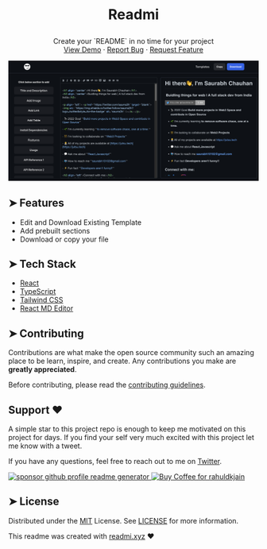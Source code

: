 # <p align="center">Readmi</p>

<p align="center">
   Create your `README` in no time for your project
    <br />
    <a href="https://readmi.xyz">View Demo</a>
    ·
    <a href="https://github.com/starc007/readmi/issues">Report Bug</a>
    ·
    <a href="https://github.com/starc007/readmi/issues">Request Feature</a>
  </p>

<p align="center">
 <img src="./src/assets/demo.png" />
</p>

## ➤ Features

- Edit and Download Existing Template
- Add prebuilt sections
- Download or copy your file

## ➤ Tech Stack

- [React](https://reactjs.org/)
- [TypeScript](https://www.typescriptlang.org/)
- [Tailwind CSS](https://tailwindcss.com/)
- [React MD Editor](https://github.com/uiwjs/react-md-editor)

## ➤ Contributing

Contributions are what make the open source community such an amazing place to be learn, inspire, and create. Any contributions you make are **greatly appreciated**.

Before contributing, please read the [contributing guidelines](CONTRIBUTING.md).

## Support ❤️

A simple star to this project repo is enough to keep me motivated on this project for days. If you find your self very much excited with this project let me know with a tweet.

If you have any questions, feel free to reach out to me on [Twitter](https://twitter.com/saurra3h).

<p align="left">
<a href="https://www.paypal.me/saurra3h"><img src="https://ionicabizau.github.io/badges/paypal.svg" alt="sponsor github profile readme generator"/>
</a>
 <a href='https://ko-fi.com/saurra3h' target='_blank'><img height='23' width="100" src='https://cdn.ko-fi.com/cdn/kofi3.png?v=2' alt='Buy Coffee for rahuldkjain' />
  </a>
</p>

## ➤ License

Distributed under the [MIT](/LICENSE) License. See [LICENSE](LICENSE.txt) for more information.

This readme was created with [readmi.xyz](https://readmi.xyz) ❤️
